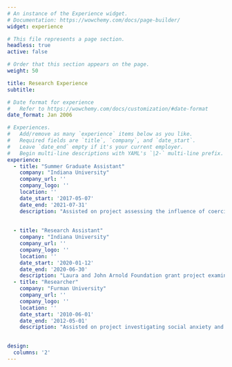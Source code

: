 ```yaml
---
# An instance of the Experience widget.
# Documentation: https://wowchemy.com/docs/page-builder/
widget: experience

# This file represents a page section.
headless: true
active: false

# Order that this section appears on the page.
weight: 50

title: Research Experience
subtitle:

# Date format for experience
#   Refer to https://wowchemy.com/docs/customization/#date-format
date_format: Jan 2006

# Experiences.
#   Add/remove as many `experience` items below as you like.
#   Required fields are `title`, `company`, and `date_start`.
#   Leave `date_end` empty if it's your current employer.
#   Begin multi-line descriptions with YAML's `|2-` multi-line prefix.
experience:
  - title: "Summer Graduate Assistant"
    company: "Indiana University"
    company_url: ''
    company_logo: ''
    location: ''
    date_start: '2017-05-07'
    date_end: '2021-07-31'
    description: "Assisted on project assessing the influence of coercive control on criminal behavior"
 
    
  - title: "Research Assistant"
    company: "Indiana University"
    company_url: ''
    company_logo: ''
    location: ''
    date_start: '2020-01-12'
    date_end: '2020-06-30'
    description: "Laura and John Arnold Foundation grant project examining fines and fees for those on probation and parole"
  - title: "Researcher"
    company: "Furman University"
    company_url: ''
    company_logo: ''
    location: ''
    date_start: '2010-06-01'
    date_end: '2012-05-01'
    description: "Assisted on project investigating social anxiety and behavior"
    

design:
  columns: '2'
---
```

